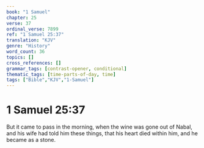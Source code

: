 ```yaml
---
book: "1 Samuel"
chapter: 25
verse: 37
ordinal_verse: 7899
ref: "1 Samuel 25:37"
translation: "KJV"
genre: "History"
word_count: 36
topics: []
cross_references: []
grammar_tags: [contrast-opener, conditional]
thematic_tags: [time-parts-of-day, time]
tags: ["Bible","KJV","1-Samuel"]
---
```


# 1 Samuel 25:37

But it came to pass in the morning, when the wine was gone out of Nabal, and his wife had told him these things, that his heart died within him, and he became as a stone.
